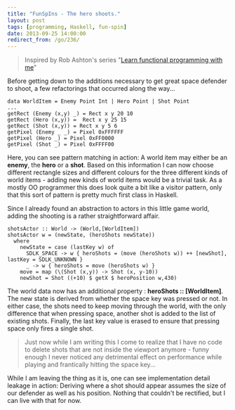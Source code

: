 ```yaml
---
title: "FunSpIns - The hero shoots."
layout: post
tags: [programming, Haskell, fun-spin]
date: 2013-09-25 14:00:00
redirect_from: /go/236/
---
```


> Inspired by Rob Ashton's series "[Learn functional programming with me][1]"

Before getting down to the additions necessary to get great space defender to shoot, a few refactorings that occurred along the way...

	data WorldItem = Enemy Point Int | Hero Point | Shot Point
	...
	getRect (Enemy (x,y) _) = Rect x y 20 10
	getRect (Hero (x,y)) =  Rect x y 25 15
	getRect (Shot (x,y)) = Rect x y 5 6
	getPixel (Enemy _ _) = Pixel 0xFFFFFF
	getPixel (Hero _) = Pixel 0xFF0000
	getPixel (Shot _) = Pixel 0xFFFF00

Here, you can see pattern matching in action:  A world item may either be an **enemy**, the **hero** or a **shot**. Based on this information I can now choose different rectangle sizes and different colours for the three different kinds of world items - adding new kinds of world items would be a trivial task. As a mostly OO programmer this does look quite a bit like a visitor pattern, only that this sort of pattern is pretty much first class in Haskell. 


Since I already found an abstraction to actors in this little game world, adding the shooting is a rather straightforward affair.

	shotsActor :: World -> (World,[WorldItem])
	shotsActor w = (newState, (heroShots newState))
	  where
	    newState = case (lastKey w) of
	      SDLK_SPACE -> w { heroShots = (move (heroShots w)) ++ [newShot], lastKey = SDLK_UNKNOWN }
	      _ -> w { heroShots = move (heroShots w) }
	    move = map (\(Shot (x,y)) -> Shot (x, y-10))
	    newShot = Shot ((+10) $ getX $ heroPosition w,430)

The world data now has an additional property : **heroShots :: [WorldItem]**. 
The new state is derived from whether the space key was pressed or not. In either case, the shots need to keep moving through the world, with the only difference that when pressing space, another shot is added to the list of existing shots. Finally, the last key value is erased to ensure that pressing space only fires a single shot. 

> Just now while I am writing this I come to realize that I have no code to delete shots that are not inside the viewport anymore - 
> funny enough I never noticed any detrimental effect on performance while playing and frantically hitting the space key...

While I am leaving the thing as it is, one can see implementation detail leakage in action: Deriving where a shot should appear assumes the size of our defender as well as his position. Nothing that couldn't be rectified, but I can live with that for now. 

  [1]: http://codeofrob.com/entries/learn-functional-programming-with-me---adding-items-to-a-sequence.html